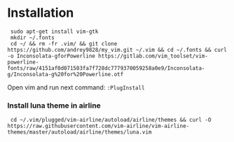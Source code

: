 # Installation
     sudo apt-get install vim-gtk
     mkdir ~/.fonts
     cd ~/ && rm -fr .vim/ && git clone https://github.com/andrey9828/my_vim.git ~/.vim && cd ~/.fonts && curl -o Inconsolata-gforPowerline https://gitlab.com/vim_toolset/vim-powerline-fonts/raw/4151af0d071503fa7f728dc7779370059258a0e9/Inconsolata-g/Inconsolata-g%20for%20Powerline.otf
Open vim and run next command: `:PlugInstall`
### Install luna theme in airline
     cd ~/.vim/plugged/vim-airline/autoload/airline/themes && curl -O https://raw.githubusercontent.com/vim-airline/vim-airline-themes/master/autoload/airline/themes/luna.vim
